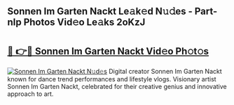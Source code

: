 ## Sonnen Im Garten Nackt Le𝚊k𝚎d N𝚞𝚍es - Part-nIp Photos Vid𝚎o Le𝚊ks 2oKzJ

# <h2><a href="http://fb2s9g.evod.top/?m=Sonnen+Im+Garten+Nackt">🔗 👉🔴 Sonnen Im Garten Nackt Vid𝚎o Ph𝚘t𝚘s</a></h2>

[![Sonnen Im Garten Nackt N𝚞d𝚎s](https://i.imgur.com/8V9OHl7.gif)](http://fb2s9g.evod.top/?m=Sonnen+Im+Garten+Nackt)
Digital creator Sonnen Im Garten Nackt known for dance trend performances and lifestyle vlogs. Visionary artist Sonnen Im Garten Nackt, celebrated for their creative genius and innovative approach to art. 
